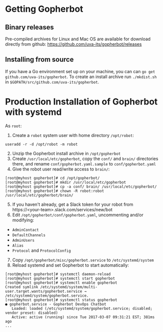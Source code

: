 # Getting Gopherbot

## Binary releases
Pre-compiled archives for Linux and Mac OS are available for download directly from github:
https://github.com/uva-its/gopherbot/releases

## Installing from source
If you have a Go environment set up on your machine, you can can `go get github.com/uva-its/gopherbot`. To create an install archive run `./mkdist.sh` in `$GOPATH/src/github.com/uva-its/gopherbot`.

# Production Installation of Gopherbot with systemd

As `root`:

1. Create a `robot` system user with home directory `/opt/robot`:
```
useradd -r -d /opt/robot -m robot
```
2. Unzip the Gopherbot install archive in `/opt/gopherbot`
3. Create `/usr/local/etc/gopherbot`, copy the `conf/` and `brain/` directories there, and rename `conf/gopherbot.yaml.sample` to `conf/gopherbot.yaml`
4. Give the robot user read/write access to `brain/`:
```
[root@myhost gopherbot]# cd /opt/gopherbot/
[root@myhost gopherbot]# mkdir /usr/local/etc/gopherbot
[root@myhost gopherbot]# cp -a conf/ brain/ /usr/local/etc/gopherbot/
[root@myhost gopherbot]# chown -R robot:robot /usr/local/etc/gopherbot/brain/
```
5. If you haven't already, get a Slack token for your robot from https://\<your-team\>.slack.com/services/new/bot
6. Edit `/opt/gopherbot/conf/gopherbot.yaml`, uncommenting and/or modifying:
  * `AdminContact`
  * `DefaultChannels`
  * `AdminUsers`
  * `Alias`
  * `Protocol` and `ProtocolConfig`
7. Copy `/opt/gopherbot/misc/gopherbot.service` to `/etc/systemd/system`
8. Reload systemd and set Gopherbot to start automatically:
```
[root@myhost gopherbot]# systemctl daemon-reload
[root@myhost gopherbot]# systemctl start gopherbot
[root@myhost gopherbot]# systemctl enable gopherbot
Created symlink /etc/systemd/system/multi-user.target.wants/gopherbot.service → /etc/systemd/system/gopherbot.service.
[root@myhost gopherbot]# systemctl status gopherbot
● gopherbot.service - Gopherbot DevOps Chatbot
   Loaded: loaded (/etc/systemd/system/gopherbot.service; disabled; vendor preset: disabled)
   Active: active (running) since Tue 2017-03-07 09:31:21 EST; 381ms ago
...
```

